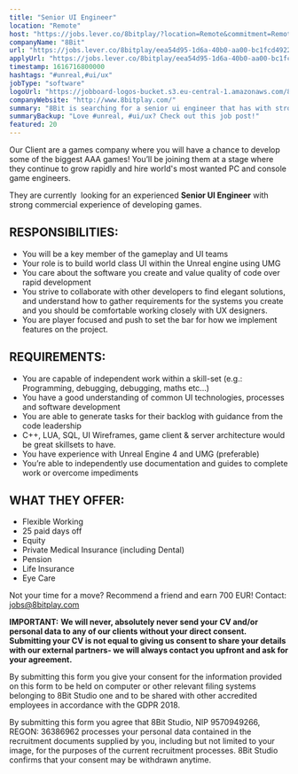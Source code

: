 ```yaml
---
title: "Senior UI Engineer"
location: "Remote"
host: "https://jobs.lever.co/8bitplay/?location=Remote&commitment=Remote"
companyName: "8Bit"
url: "https://jobs.lever.co/8bitplay/eea54d95-1d6a-40b0-aa00-bc1fcd492213"
applyUrl: "https://jobs.lever.co/8bitplay/eea54d95-1d6a-40b0-aa00-bc1fcd492213/apply"
timestamp: 1616716800000
hashtags: "#unreal,#ui/ux"
jobType: "software"
logoUrl: "https://jobboard-logos-bucket.s3.eu-central-1.amazonaws.com/8bit"
companyWebsite: "http://www.8bitplay.com/"
summary: "8Bit is searching for a senior ui engineer that has with strong commercial experience of developing games."
summaryBackup: "Love #unreal, #ui/ux? Check out this job post!"
featured: 20
---
```


Our Client are a games company where you will have a chance to develop some of the biggest AAA games! You’ll be joining them at a stage where they continue to grow rapidly and hire world's most wanted PC and console game engineers.

They are currently  looking for an experienced **Senior UI Engineer** with strong commercial experience of developing games.

## RESPONSIBILITIES:

*   You will be a key member of the gameplay and UI teams
*   Your role is to build world class UI within the Unreal engine using UMG
*   You care about the software you create and value quality of code over rapid development
*   You strive to collaborate with other developers to find elegant solutions, and understand how to gather requirements for the systems you create and you should be comfortable working closely with UX designers.
*   You are player focused and push to set the bar for how we implement features on the project.

## REQUIREMENTS:

*   You are capable of independent work within a skill-set (e.g.: Programming, debugging, debugging, maths etc…)
*   You have a good understanding of common UI technologies, processes and software development
*   You are able to generate tasks for their backlog with guidance from the code leadership
*   C++, LUA, SQL, UI Wireframes, game client & server architecture would be great skillsets to have.
*   You have experience with Unreal Engine 4 and UMG (preferable)
*   You’re able to independently use documentation and guides to complete work or overcome impediments

## WHAT THEY OFFER:

*   Flexible Working
*   25 paid days off
*   Equity
*   Private Medical Insurance (including Dental)
*   Pension
*   Life Insurance
*   Eye Care

Not your time for a move? Recommend a friend and earn 700 EUR! Contact: jobs@8bitplay.com

**IMPORTANT:** **We will never, absolutely never send your CV and/or personal data to any of our clients without your direct consent. Submitting your CV is not equal to giving us consent to share your details with our external partners- we will always contact you upfront and ask for your agreement.**

By submitting this form you give your consent for the information provided on this form to be held on computer or other relevant filing systems belonging to 8Bit Studio one and to be shared with other accredited employees in accordance with the GDPR 2018.

By submitting this form you agree that 8Bit Studio, NIP 9570949266, REGON: 36386962 processes your personal data contained in the recruitment documents supplied by you, including but not limited to your image, for the purposes of the current recruitment processes. 8Bit Studio confirms that your consent may be withdrawn anytime.
